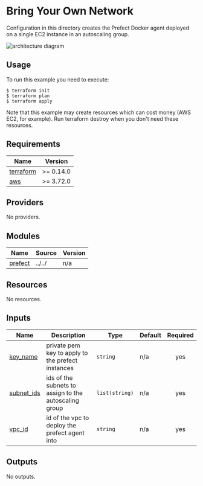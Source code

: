 <!-- BEGIN_TF_DOCS -->
# Bring Your Own Network

Configuration in this directory creates the Prefect Docker agent deployed on a single EC2 instance in an autoscaling group.

![architecture diagram](https://github.com/aws-ia/terraform-prefect-agent-ec2/tree/main/images/bring-your-own-network.png)

## Usage

To run this example you need to execute:
```
$ terraform init
$ terraform plan
$ terraform apply
```
Note that this example may create resources which can cost money (AWS EC2, for example). Run terraform destroy when you don't need these resources.

## Requirements

| Name | Version |
|------|---------|
| <a name="requirement_terraform"></a> [terraform](#requirement\_terraform) | >= 0.14.0 |
| <a name="requirement_aws"></a> [aws](#requirement\_aws) | >= 3.72.0 |

## Providers

No providers.

## Modules

| Name | Source | Version |
|------|--------|---------|
| <a name="module_prefect"></a> [prefect](#module\_prefect) | ../../ | n/a |

## Resources

No resources.

## Inputs

| Name | Description | Type | Default | Required |
|------|-------------|------|---------|:--------:|
| <a name="input_key_name"></a> [key\_name](#input\_key\_name) | private pem key to apply to the prefect instances | `string` | n/a | yes |
| <a name="input_subnet_ids"></a> [subnet\_ids](#input\_subnet\_ids) | ids of the subnets to assign to the autoscaling group | `list(string)` | n/a | yes |
| <a name="input_vpc_id"></a> [vpc\_id](#input\_vpc\_id) | id of the vpc to deploy the prefect agent into | `string` | n/a | yes |

## Outputs

No outputs.
<!-- END_TF_DOCS -->